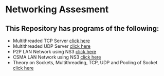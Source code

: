 # Networking Assesment
## This Repository has programs of the following:

* Multithreaded TCP Server [click here](https://github.com/dheeraj-2000/task2_computernetworks/tree/master/Multithreaded_TCP_Server_Client)
* Multithreaded UDP Server [click here](https://github.com/dheeraj-2000/task2_computernetworks/tree/master/udp)
* P2P LAN Network using NS3 [click here](https://github.com/dheeraj-2000/task2_computernetworks/tree/master/p2p_lans)
* CSMA LAN Network using NS3 [click here](https://github.com/dheeraj-2000/task2_computernetworks/tree/master/csma_udp_tcp)
* Theory on Sockets, Multithreading, TCP, UDP and Pooling of Socket [click here](https://github.com/dheeraj-2000/task2_computernetworks/tree/master/Theory)

